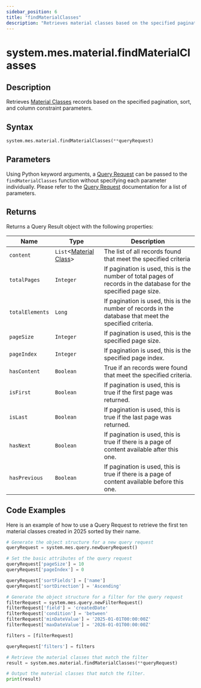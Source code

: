 ```yaml
---
sidebar_position: 6
title: "findMaterialClasses"
description: "Retrieves material classes based on the specified pagination, sort, and column constraint parameters."
---
```


# system.mes.material.findMaterialClasses

## Description

Retrieves [Material Classes](../../data-model/material-model/material-class) records based on the specified pagination, sort, and column constraint parameters.

## Syntax

```python
system.mes.material.findMaterialClasses(**queryRequest)
```

## Parameters

Using Python keyword arguments, a [Query Request](../query-script-api/query-request) can be passed to the `findMaterialClasses` function
without specifying each parameter individually. Please refer to the [Query Request](../query-script-api/query-request) documentation for a list of parameters.

## Returns

Returns a Query Result object with the following properties:

| Name            | Type                                                                           | Description                                                                                                      |
| --------------- | ------------------------------------------------------------------------------ | ---------------------------------------------------------------------------------------------------------------- |
| `content`       | `List`&lt;[Material Class](../../data-model/material-model/material-class)&gt; | The list of all records found that meet the specified criteria                                                   |
| `totalPages`    | `Integer`                                                                      | If pagination is used, this is the number of total pages of records in the database for the specified page size. |
| `totalElements` | `Long`                                                                         | If pagination is used, this is the number of records in the database that meet the specified criteria.           |
| `pageSize`      | `Integer`                                                                      | If pagination is used, this is the specified page size.                                                          |
| `pageIndex`     | `Integer`                                                                      | If pagination is used, this is the specified page index.                                                         |
| `hasContent`    | `Boolean`                                                                      | True if an records were found that meet the specified criteria.                                                  |
| `isFirst`       | `Boolean`                                                                      | If pagination is used, this is true if the first page was returned.                                              |
| `isLast`        | `Boolean`                                                                      | If pagination is used, this is true if the last page was returned.                                               |
| `hasNext`       | `Boolean`                                                                      | If pagination is used, this is true if there is a page of content available after this one.                      |
| `hasPrevious`   | `Boolean`                                                                      | If pagination is used, this is true if there is a page of content available before this one.                     |

## Code Examples

Here is an example of how to use a Query Request to retrieve the first ten material classes created in 2025 sorted by their
name.

```python
# Generate the object structure for a new query request
queryRequest = system.mes.query.newQueryRequest()

# Set the basic attributes of the query request
queryRequest['pageSize'] = 10
queryRequest['pageIndex'] = 0

queryRequest['sortFields'] = ['name']
queryRequest['sortDirection'] = 'Ascending'

# Generate the object structure for a filter for the query request
filterRequest = system.mes.query.newFilterRequest()
filterRequest['field'] = 'createdDate'
filterRequest['condition'] = 'between'
filterRequest['minDateValue'] = '2025-01-01T00:00:00Z'
filterRequest['maxDateValue'] = '2026-01-01T00:00:00Z'

filters = [filterRequest]

queryRequest['filters'] = filters

# Retrieve the material classes that match the filter
result = system.mes.material.findMaterialClasses(**queryRequest)

# Output the material classes that match the filter.
print(result)
```
